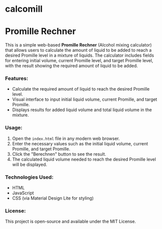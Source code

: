 # calcomill

# Promille Rechner

This is a simple web-based **Promille Rechner** (Alcohol mixing calculator) that allows users to calculate the amount of liquid to be added to reach a desired Promille level in a mixture of liquids. The calculator includes fields for entering initial volume, current Promille level, and target Promille level, with the result showing the required amount of liquid to be added.

### Features:
- Calculate the required amount of liquid to reach the desired Promille level.
- Visual interface to input initial liquid volume, current Promille, and target Promille.
- Displays results for added liquid volume and total liquid volume in the mixture.

### Usage:
1. Open the `index.html` file in any modern web browser.
2. Enter the necessary values such as the initial liquid volume, current Promille, and target Promille.
3. Click the "Berechnen" button to see the result.
4. The calculated liquid volume needed to reach the desired Promille level will be displayed.

### Technologies Used:
- HTML
- JavaScript
- CSS (via Material Design Lite for styling)

### License:
This project is open-source and available under the MIT License.
